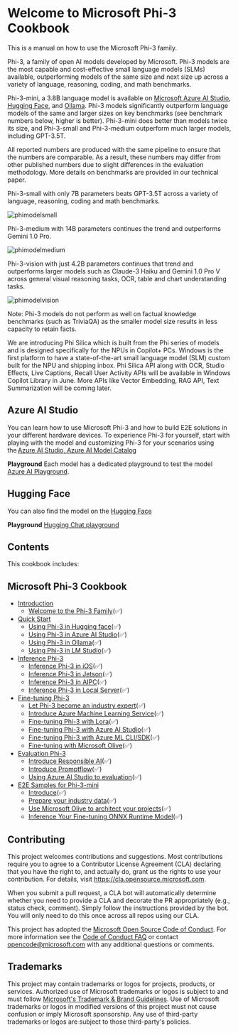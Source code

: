 # Welcome to Microsoft Phi-3 Cookbook

This is a manual on how to use the Microsoft Phi-3 family. 

Phi-3, a family of open AI models developed by Microsoft. Phi-3 models are the most capable and cost-effective small language models (SLMs) available, outperforming models of the same size and next size up across a variety of language, reasoning, coding, and math benchmarks. 

Phi-3-mini, a 3.8B language model is available on [Microsoft Azure AI Studio](https://aka.ms/phi3-azure-ai), [Hugging Face](https://huggingface.co/collections/microsoft/phi-3-6626e15e9585a200d2d761e3), and [Ollama](https://ollama.com/library/phi3). Phi-3 models significantly outperform language models of the same and larger sizes on key benchmarks (see benchmark numbers below, higher is better). Phi-3-mini does better than models twice its size, and Phi-3-small and Phi-3-medium outperform much larger models, including GPT-3.5T.  

All reported numbers are produced with the same pipeline to ensure that the numbers are comparable. As a result, these numbers may differ from other published numbers due to slight differences in the evaluation methodology. More details on benchmarks are provided in our technical paper. 

Phi-3-small with only 7B parameters beats GPT-3.5T across a variety of language, reasoning, coding and math benchmarks. 

![phimodelsmall](/imgs/00/phi3small.png)

Phi-3-medium with 14B parameters continues the trend and outperforms Gemini 1.0 Pro. 

![phimodelmedium](/imgs/00/phi3medium.png)

 

Phi-3-vision with just 4.2B parameters continues that trend and outperforms larger models such as Claude-3 Haiku and Gemini 1.0 Pro V across general visual reasoning tasks, OCR, table and chart understanding tasks. 


![phimodelvision](/imgs/00/phi3vision.png)

Note: Phi-3 models do not perform as well on factual knowledge benchmarks (such as TriviaQA) as the smaller model size results in less capacity to retain facts. 

We are introducing Phi Silica which is built from the Phi series of models and is designed specifically for the NPUs in Copilot+ PCs. Windows is the first platform to have a state-of-the-art small language model (SLM) custom built for the NPU and shipping inbox. Phi Silica API along with OCR, Studio Effects, Live Captions, Recall User Activity APIs will be available in Windows Copilot Library in June. More APIs like Vector Embedding, RAG API, Text Summarization will be coming later. 

## Azure AI Studio

You can learn how to use Microsoft Phi-3 and how to build E2E solutions in your different hardware devices. To experience Phi-3 for yourself, start with playing with the model and customizing Phi-3 for your scenarios using the [Azure AI Studio, Azure AI Model Catalog](https://aka.ms/phi3-azure-ai)

**Playground**
Each model has a dedicated playground to test the model [Azure AI Playground](https://aka.ms/try-phi3).

## Hugging Face

You can also find the model on the [Hugging Face](https://huggingface.co/microsoft) 

**Playground**
 [Hugging Chat playground](https://huggingface.co/chat/models/microsoft/Phi-3-mini-4k-instruct)

## Contents

This cookbook includes:

## **Microsoft Phi-3 Cookbook**

* [Introduction]()
    * [Welcome to the Phi-3 Family](./md/01.Introduce/Phi3Family.md)(✅)
* [Quick Start]()
    * [Using Phi-3 in Hugging face](./md/02.QuickStart/Huggingface_QuickStart.md)(✅)
    * [Using Phi-3 in Azure AI Studio](./md/02.QuickStart/AzureAIStudio_QuickStart.md)(✅)
    * [Using Phi-3 in Ollama](./md/02.QuickStart/Ollama_QuickStart.md)(✅)
    * [Using Phi-3 in LM Studio](./md/02.QuickStart/LMStudio_QuickStart.md)(✅)
* [Inference Phi-3](./md/03.Inference/overview.md)  
    * [Inference Phi-3 in iOS](./md/03.Inference/iOS_Inference.md)(✅)
    * [Inference Phi-3 in Jetson](./md/03.Inference/Jetson_Inference.md)(✅)
    * [Inference Phi-3 in AIPC](./md/03.Inference/AIPC_Inference.md)(✅)
    * [Inference Phi-3 in Local Server](./md/03.Inference/Local_Server_Inference.md)(✅)
* [Fine-tuning Phi-3]()
    * [Let Phi-3 become an industry expert](./md/04.Fine-tuning/LetPhi3gotoIndustriy.md)(✅)
    * [Introduce Azure Machine Learning Service](./md/04.Fine-tuning/Introduce_AzureML.md)(✅)
    * [Fine-tuning Phi-3 with Lora](./md/04.Fine-tuning/FineTuning_Lora.md)(✅)
    * [Fine-tuning Phi-3 with Azure AI Studio](./md/04.Fine-tuning/FineTuning_AIStudio.md)(✅)
     * [Fine-tuning Phi-3 with Azure ML CLI/SDK](./md/04.Fine-tuning/FineTuning_MLSDK.md)(✅)
    * [Fine-tuning with Microsoft Olive](./md/04.Fine-tuning/FineTuning_MicrosotOlive.md)(✅)
* [Evaluation Phi-3]()
    * [Introduce Responsible AI](./md/05.Evaluation/ResponsibleAI.md)(✅)
    * [Introduce Promptflow](./md/05.Evaluation/Promptflow.md)(✅)
    * [Using Azure AI Studio to evaluation](./md/05.Evaluation/AzureAIStudio.md)(✅)
* [E2E Samples for Phi-3-mini]()
    * [Introduce](./md/06.E2ESamples/E2E_Introduction.md)(✅)
    * [Prepare your industry data](./md/06.E2ESamples/E2E_Datasets.md)(✅)
    * [Use Microsoft Olive to architect your projects](./md/06.E2ESamples/E2E_LoRA&QLoRA_Config_With_Olive.md)(✅)
    * [Inference Your Fine-tuning ONNX Runtime Model](./md/06.E2ESamples/E2E_Inference_ORT.md)(✅)

## Contributing

This project welcomes contributions and suggestions.  Most contributions require you to agree to a
Contributor License Agreement (CLA) declaring that you have the right to, and actually do, grant us
the rights to use your contribution. For details, visit https://cla.opensource.microsoft.com.

When you submit a pull request, a CLA bot will automatically determine whether you need to provide
a CLA and decorate the PR appropriately (e.g., status check, comment). Simply follow the instructions
provided by the bot. You will only need to do this once across all repos using our CLA.

This project has adopted the [Microsoft Open Source Code of Conduct](https://opensource.microsoft.com/codeofconduct/).
For more information see the [Code of Conduct FAQ](https://opensource.microsoft.com/codeofconduct/faq/) or
contact [opencode@microsoft.com](mailto:opencode@microsoft.com) with any additional questions or comments.

## Trademarks

This project may contain trademarks or logos for projects, products, or services. Authorized use of Microsoft 
trademarks or logos is subject to and must follow 
[Microsoft's Trademark & Brand Guidelines](https://www.microsoft.com/en-us/legal/intellectualproperty/trademarks/usage/general).
Use of Microsoft trademarks or logos in modified versions of this project must not cause confusion or imply Microsoft sponsorship.
Any use of third-party trademarks or logos are subject to those third-party's policies.

